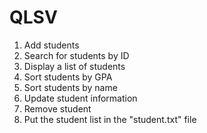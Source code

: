 # QLSV
1. Add students
2. Search for students by ID
3. Display a list of students
4. Sort students by GPA
5. Sort students by name
6. Update student information
7. Remove student
8. Put the student list in the "student.txt" file
